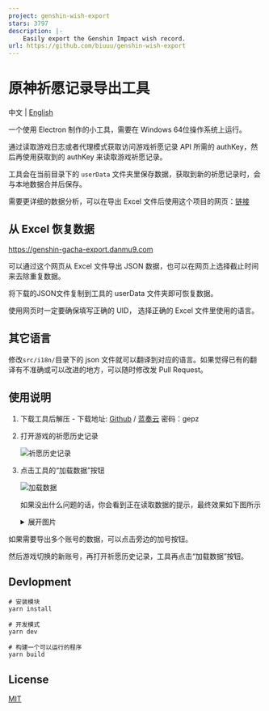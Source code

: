 ```yaml
---
project: genshin-wish-export
stars: 3797
description: |-
    Easily export the Genshin Impact wish record.
url: https://github.com/biuuu/genshin-wish-export
---
```


# 原神祈愿记录导出工具

中文 | [English](https://github.com/biuuu/genshin-wish-export/blob/main/docs/README_EN.md)

一个使用 Electron 制作的小工具，需要在 Windows 64位操作系统上运行。

通过读取游戏日志或者代理模式获取访问游戏祈愿记录 API 所需的 authKey，然后再使用获取到的 authKey 来读取游戏祈愿记录。

工具会在当前目录下的 `userData` 文件夹里保存数据，获取到新的祈愿记录时，会与本地数据合并后保存。

需要更详细的数据分析，可以在导出 Excel 文件后使用这个项目的网页：[链接](https://github.com/voderl/genshin-gacha-analyzer)

## 从 Excel 恢复数据
https://genshin-gacha-export.danmu9.com

可以通过这个网页从 Excel 文件导出 JSON 数据，也可以在网页上选择截止时间来去除重复数据。

将下载的JSON文件复制到工具的 userData 文件夹即可恢复数据。

使用网页时一定要确保填写正确的 UID， 选择正确的 Excel 文件里使用的语言。
## 其它语言

修改`src/i18n/`目录下的 json 文件就可以翻译到对应的语言。如果觉得已有的翻译有不准确或可以改进的地方，可以随时修改发 Pull Request。

## 使用说明

1. 下载工具后解压 - 下载地址: [Github](https://github.com/biuuu/genshin-wish-export/releases/latest/download/Genshin-Wish-Export.zip) / [蓝奏云](https://wwvt.lanzoum.com/b01zxlweh) 密码：gepz
2. 打开游戏的祈愿历史记录

   ![祈愿历史记录](/docs/wish-history.png)
3. 点击工具的“加载数据”按钮

   ![加载数据](/docs/load-data.png)

   如果没出什么问题的话，你会看到正在读取数据的提示，最终效果如下图所示

   <details>
    <summary>展开图片</summary>

   ![预览](/docs/preview.png)

   </details>

如果需要导出多个账号的数据，可以点击旁边的加号按钮。

然后游戏切换的新账号，再打开祈愿历史记录，工具再点击“加载数据”按钮。

## Devlopment

```
# 安装模块
yarn install

# 开发模式
yarn dev

# 构建一个可以运行的程序
yarn build
```

## License

[MIT](https://github.com/biuuu/genshin-wish-export/blob/main/LICENSE)

